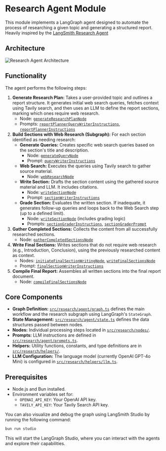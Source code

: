 # Research Agent Module

This module implements a LangGraph agent designed to automate the process of researching a given topic and generating a structured report.
Heavily inspired by the [LangSmith Research Agent](https://github.com/langchain-ai/open_deep_research)

## Architecture

![Research Agent Architecture](/assets/graph.png)

## Functionality

The agent performs the following steps:

1.  **Generate Research Plan:** Takes a user-provided topic and outlines a report structure. It generates initial web search queries, fetches context using Tavily search, and then uses an LLM to define the report sections, marking which ones require web research.
    *   Node: [`generateResearchPlanNode`](/src/research/nodes/generate-research-plan.ts)
    *   Prompts: [`reportPlannerQueryWriterInstructions`](/src/research/agent/prompts.ts), [`reportPlannerInstructions`](/src/research/agent/prompts.ts)
2.  **Build Sections with Web Research (Subgraph):** For each section identified as needing research:
    *   **Generate Queries:** Creates specific web search queries based on the section's title and description.
        *   Node: [`generateQueryNode`](/src/research/nodes/generate-query.ts)
        *   Prompt: [`queryWriterInstructions`](/src/research/agent/prompts.ts)
    *   **Web Search:** Executes the queries using Tavily search to gather source material.
        *   Node: [`webResearchNode`](/src/research/nodes/web-search.ts)
    *   **Write Section:** Drafts the section content using the gathered source material and LLM. It includes citations.
        *   Node: [`writeSectionNode`](/src/research/nodes/write-section.ts)
        *   Prompt: [`sectionWriterInstructions`](/src/research/agent/prompts.ts)
    *   **Grade Section:** Evaluates the written section. If inadequate, it generates follow-up queries and loops back to the Web Search step (up to a defined limit).
        *   Node: [`writeSectionNode`](/src/research/nodes/write-section.ts) (includes grading logic)
        *   Prompts: [`sectionGraderInstructions`](/src/research/agent/prompts.ts), [`sectionGraderPrompt`](/src/research/agent/prompts.ts)
3.  **Gather Completed Sections:** Collects the content from all successfully researched sections.
    *   Node: [`gatherCompletedSectionsNode`](/src/research/nodes/gather-completed-sections.ts)
4.  **Write Final Sections:** Writes sections that do not require web research (e.g., Introduction, Conclusion), using the previously researched content as context.
    *   Nodes: [`initiateFinalSectionWritingNode`](/src/research/nodes/initiate-final-section-writing.ts), [`writeFinalSectionsNode`](/src/research/nodes/write-final-sections.ts)
    *   Prompt: [`finalSectionWriterInstructions`](/src/research/agent/prompts.ts)
5.  **Compile Final Report:** Assembles all written sections into the final report document.
    *   Node: [`compileFinalSectionsNode`](/src/research/nodes/compile-final-report.ts)

## Core Components

*   **Graph Definition:** [`src/research/agent/graph.ts`](/src/research/agent/graph.ts) defines the main workflow and the research subgraph using LangGraph's `StateGraph`.
*   **State Management:** [`src/research/agent/state.ts`](/src/research/agent/state.ts) defines the data structures passed between nodes.
*   **Nodes:** Individual processing steps located in [`src/research/nodes/`](/src/research/nodes).
*   **Prompts:** LLM instructions are defined in [`src/research/agent/prompts.ts`](/src/research/agent/prompts.ts).
*   **Helpers:** Utility functions, constants, and type definitions are in [`src/research/helpers/`](/src/research/helpers).
*   **LLM Configuration:** The language model (currently OpenAI GPT-4o Mini) is configured in [`src/research/helpers/llm.ts`](/src/research/helpers/llm.ts).

## Prerequisites

*   Node.js and Bun installed.
*   Environment variables set for:
    *   `OPENAI_API_KEY`: Your OpenAI API key.
    *   `TAVILY_API_KEY`: Your Tavily Search API key.


You can also visualize and debug the graph using LangSmith Studio by running the following command:

```bash
bun run studio
```
This will start the LangGraph Studio, where you can interact with the agents and explore their capabilities.